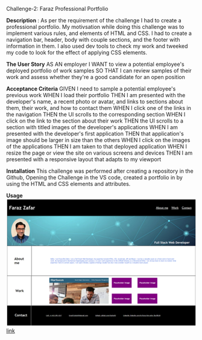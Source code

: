 Challenge-2: Faraz Professional Portfolio


**Description** : As per the requirement of the challenge I had to create a professional portfolio. My motivsation while doing this challenge was to implement various rules, and elements of HTML and CSS. I had to create a navigation bar, header, body with couple sections, and the footer with information in them. I also used dev tools to check my work and tweeked my code to look for the effect of applying CSS elements. 

**The User Story**
AS AN employer
I WANT to view a potential employee's deployed portfolio of work samples
SO THAT I can review samples of their work and assess whether they're a good candidate for an open position

**Acceptance Criteria**
GIVEN I need to sample a potential employee's previous work
WHEN I load their portfolio
THEN I am presented with the developer's name, a recent photo or avatar, and links to sections about them, their work, and how to contact them
WHEN I click one of the links in the navigation
THEN the UI scrolls to the corresponding section
WHEN I click on the link to the section about their work
THEN the UI scrolls to a section with titled images of the developer's applications
WHEN I am presented with the developer's first application
THEN that application's image should be larger in size than the others
WHEN I click on the images of the applications
THEN I am taken to that deployed application
WHEN I resize the page or view the site on various screens and devices
THEN I am presented with a responsive layout that adapts to my viewport

**Installation**
This challenge was performed after creating a repository in the Github, Opening the Challenge in the VS code, created a portfolio in by using the HTML and CSS elements and attributes.

**Usage**
![Faraz-Professional-Portfolio](https://github.com/fzafar83/Faraz-Professional-Portfolio/blob/main/assets/images/screencapture-file-C-Users-Sumreen-Faraz-Desktop-bootcamp-Faraz-Professional-Portfolio-index-html-2023-02-17-16_16_48.png)
[link](https://fzafar83.github.io/Faraz-Professional-Portfolio/)

